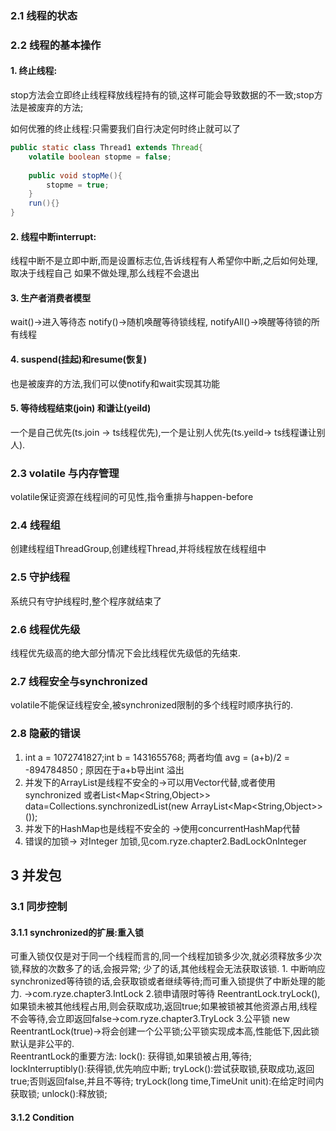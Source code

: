 ### 2.1 线程的状态

### 2.2 线程的基本操作
#### 1. 终止线程:
stop方法会立即终止线程释放线程持有的锁,这样可能会导致数据的不一致;stop方法是被废弃的方法;</br>

如何优雅的终止线程:只需要我们自行决定何时终止就可以了
```java
public static class Thread1 extends Thread{
    volatile boolean stopme = false;
    
    public void stopMe(){
        stopme = true;
    }
    run(){}  
} 
```
#### 2. 线程中断interrupt:
线程中断不是立即中断,而是设置标志位,告诉线程有人希望你中断,之后如何处理,取决于线程自己 如果不做处理,那么线程不会退出

#### 3. 生产者消费者模型
wait()->进入等待态
notify()->随机唤醒等待锁线程,
notifyAll()->唤醒等待锁的所有线程

#### 4. suspend(挂起)和resume(恢复)
   也是被废弃的方法,我们可以使notify和wait实现其功能 

#### 5. 等待线程结束(join) 和谦让(yeild)
   一个是自己优先(ts.join -> ts线程优先),一个是让别人优先(ts.yeild-> ts线程谦让别人).

### 2.3 volatile 与内存管理
  volatile保证资源在线程间的可见性,指令重排与happen-before
### 2.4 线程组
   创建线程组ThreadGroup,创建线程Thread,并将线程放在线程组中
   
### 2.5 守护线程
系统只有守护线程时,整个程序就结束了 

### 2.6 线程优先级
线程优先级高的绝大部分情况下会比线程优先级低的先结束.

### 2.7 线程安全与synchronized
volatile不能保证线程安全,被synchronized限制的多个线程时顺序执行的.

### 2.8 隐蔽的错误
  1. int a = 1072741827;int b = 1431655768; 两者均值 avg = (a+b)/2 = -894784850 ; 原因在于a+b导出int 溢出
  2. 并发下的ArrayList是线程不安全的->可以用Vector代替,或者使用 synchronized
    或者List<Map<String,Object>> data=Collections.synchronizedList(new ArrayList<Map<String,Object>>());
  3. 并发下的HashMap也是线程不安全的 ->使用concurrentHashMap代替 
  4. 错误的加锁-> 对Integer 加锁,见com.ryze.chapter2.BadLockOnInteger

## 3 并发包
### 3.1 同步控制
#### 3.1.1 synchronized的扩展:重入锁
可重入锁仅仅是对于同一个线程而言的,同一个线程加锁多少次,就必须释放多少次锁,释放的次数多了的话,会报异常;
少了的话,其他线程会无法获取该锁.
    1. 中断响应
    synchronized等待锁的话,会获取锁或者继续等待;而可重入锁提供了中断处理的能力. ->com.ryze.chapter3.IntLock
    2.锁申请限时等待
    ReentrantLock.tryLock(),如果锁未被其他线程占用,则会获取成功,返回true;如果被锁被其他资源占用,线程不会等待,会立即返回false->com.ryze.chapter3.TryLock
    3.公平锁
    new ReentrantLock(true)->将会创建一个公平锁;公平锁实现成本高,性能低下,因此锁默认是非公平的.   
    ReentrantLock的重要方法:
    lock(): 获得锁,如果锁被占用,等待;
    lockInterruptibly():获得锁,优先响应中断;
    tryLock():尝试获取锁,获取成功,返回true;否则返回false,并且不等待;
    tryLock(long time,TimeUnit unit):在给定时间内获取锁; 
    unlock():释放锁;
    
#### 3.1.2 Condition

    
    
    
    



























 
